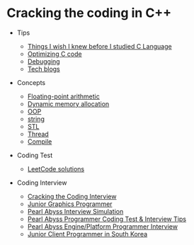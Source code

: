 # Cracking the coding in C++

- Tips
  - [Things I wish I knew before I studied C Language](https://modoocode.com/315)
  - [Optimizing C code](https://modoocode.com/129)
  - [Debugging](https://modoocode.com/31)
  - [Tech blogs](https://github.com/liboto00/cracking-the-coding-in-cpp/blob/master/tech-blogs.md)

- Concepts
  - [Floating-point arithmetic](https://modoocode.com/attachment/%EB%AA%A8%EB%93%A0%20%EC%BB%B4%ED%93%A8%ED%84%B0%20%EA%B3%BC%ED%95%99%EC%9E%90%EA%B0%80%20%EC%95%8C%EC%95%84%EC%95%BC%20%ED%95%A0%20%EB%B6%80%EB%8F%99%20%EC%86%8C%EC%88%98%EC%A0%90%EC%9D%98%20%EB%AA%A8%EB%93%A0%EA%B2%83.pdf)
  - [Dynamic memory allocation](https://modoocode.com/169)
  - [OOP](https://modoocode.com/172)
  - [string](https://modoocode.com/198)
  - [STL](https://modoocode.com/219)
  - [Thread](https://modoocode.com/269)
  - [Compile](https://modoocode.com/319)

- Coding Test
  - [LeetCode solutions](https://github.com/kamyu104/LeetCode-Solutions)
  
- Coding Interview
  - [Cracking the Coding Interview](https://www.amazon.com/Cracking-Coding-Interview-Programming-Questions/dp/0984782850/ref=sr_1_1?crid=1E59I76S8K0OJ&keywords=cracking+the+coding+interview&qid=1687845251&sprefix=cracking+the+coding+interview%2Caps%2C258&sr=8-1)
  - [Junior Graphics Programmer](https://erkaman.github.io/posts/junior_graphics_programmer_interview.html)
  - [Pearl Abyss Interview Simulation](https://www.youtube.com/watch?v=hohQLVYs3Pw&pp=ygUW7Y6E7Ja067mE7IqkIOyduO2EsOu3sA%3D%3D)
  - [Pearl Abyss Programmer Coding Test & Interview Tips](https://www.youtube.com/watch?v=w1kcHg-6XNU)
  - [Pearl Abyss Engine/Platform Programmer Interview](https://www.youtube.com/watch?v=12ylj9lXkK0)
  - [Junior Client Programmer in South Korea](https://github.com/Romanticism-GameDeveloper/GameDeveloper-Client-Interview)
